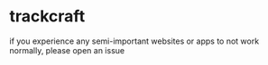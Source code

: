 # trackcraft
if you experience any semi-important websites or apps to not work
normally, please open an issue
